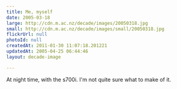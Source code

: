 ```yaml
---
title: Me, myself
date: 2005-03-18
large: http://cdn.m.ac.nz/decade/images/20050318.jpg
small: http://cdn.m.ac.nz/decade/images/small/20050318.jpg
flickrUrl: null
photoId: null
createdAt: 2011-01-30 11:07:18.201221
updatedAt: 2005-04-25 06:44:46
layout: decade-image

---
```

At night time, with the s700i. I'm not quite sure what to make of it.
